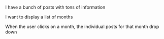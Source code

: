 I have a bunch of posts with tons of information

I want to display a list of months

When the user clicks on a month, the individual posts for that month drop down